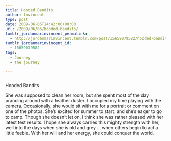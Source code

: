 ```yaml
---
title: Hooded Bandits
author: lmvincent
type: post
date: 2009-06-06T14:42:00+00:00
url: /2009/06/06/hooded-bandits/
tumblr_jordanmarinvincent_permalink:
  - http://jordanmarinvincent.tumblr.com/post/15659079582/hooded-bandits
tumblr_jordanmarinvincent_id:
  - 15659079582
tags:
  - Journey
  - the journey

---
```

<a href="http://www.flickr.com/photos/larryvincent/3602000622/" title="photo sharing" target="_blank" rel="noopener"><img src="http://farm4.static.flickr.com/3364/3602000622_870549b72b_m.jpg" alt="" /></a>

Hooded Bandits

She was supposed to clean her room, but she spent most of the day prancing around with a feather duster. I occupied my time playing with the camera. Occasionally, she would sit with me for a portrait or comment on one of the photos. She&rsquo;s excited for summer to start, and she&rsquo;s eager to go to camp. Though she doesn&rsquo;t let on, I think she was rather pleased with her latest test results. I hope she always carries this mighty strength with her, well into the days when she is old and grey &hellip; when others begin to act a little feeble. With her will and her energy, she could conquer the world.

<div class="blogger-post-footer">
  <img loading="lazy" width="1" height="1" src="https://blogger.googleusercontent.com/tracker/9039099668816362935-730665398266214100?l=jordansjourney2.blogspot.com" alt="" />
</div>